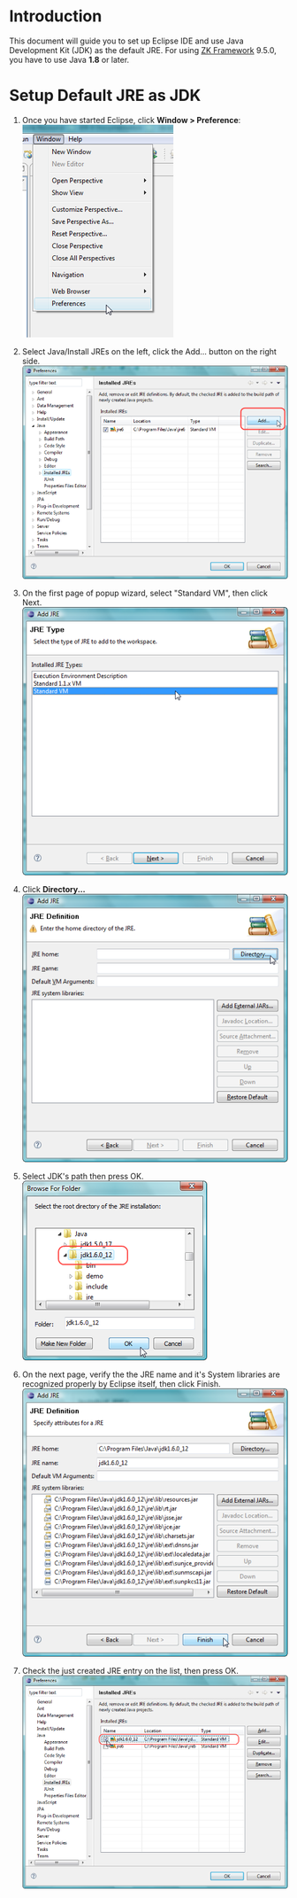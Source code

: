 # Introduction

This document will guide you to set up Eclipse IDE and use Java
Development Kit (JDK) as the default JRE. For using [ZK 
Framework](https://www.zkoss.org/product/zk) 9.5.0, you have to use Java
**1.8** or later.

# Setup Default JRE as JDK

1.  Once you have started Eclipse, click **Window > Preference**:  
    ![SettingJREinEclipse01](images/settingjreineclipse01.png)  
      
2.  Select Java/Install JREs on the left, click the Add... button on the
    right side.  
    ![SettingJREinEclipse02](images/settingjreineclipse02.png)  
      
3.  On the first page of popup wizard, select "Standard VM", then click
    Next.  
    ![SettingJREinEclipse03](images/settingjreineclipse03.png)  
      
4.  Click **Directory...**  
    ![SettingJREinEclipse04](images/settingjreineclipse04.png)  
      
5.  Select JDK's path then press OK.  
    ![SettingJREinEclipse05](images/settingjreineclipse05.png)  
      
6.  On the next page, verify the the JRE name and it's System libraries are
    recognized properly by Eclipse itself, then click Finish.  
    ![SettingJREinEclipse06](images/settingjreineclipse06.png)  
      
7.  Check the just created JRE entry on the list, then press OK.  
    ![SettingJREinEclipse07](images/settingjreineclipse07.png)
